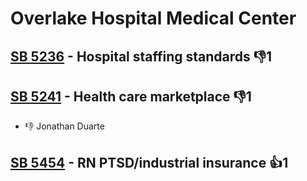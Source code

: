# Overlake Hospital Medical Center

## [SB 5236](/bill/2023-24/sb/5236/) - Hospital staffing standards  👎1 

## [SB 5241](/bill/2023-24/sb/5241/) - Health care marketplace  👎1 
* 👎 Jonathan Duarte

## [SB 5454](/bill/2023-24/sb/5454/) - RN PTSD/industrial insurance 👍1  